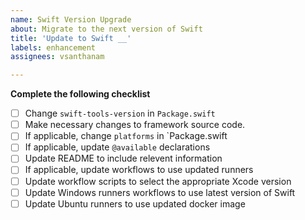 ```yaml
---
name: Swift Version Upgrade
about: Migrate to the next version of Swift
title: 'Update to Swift __'
labels: enhancement
assignees: vsanthanam

---
```


**Complete the following checklist**

- [ ] Change `swift-tools-version` in `Package.swift`
- [ ] Make necessary changes to framework source code.
- [ ] If applicable, change `platforms` in `Package.swift
- [ ] If applicable, update `@available` declarations
- [ ] Update README to include relevent information
- [ ] If applicable, update workflows to use updated runners
- [ ] Update workflow scripts to select the appropriate Xcode version
- [ ] Update Windows runners workflows to use latest version of Swift
- [ ] Update Ubuntu runners to use updated docker image